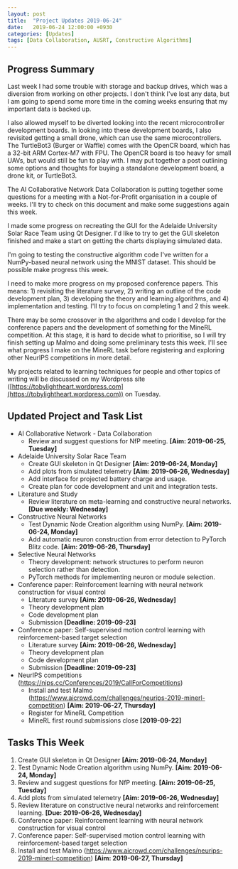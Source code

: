 ```yaml
---
layout: post
title:  "Project Updates 2019-06-24"
date:   2019-06-24 12:00:00 +0930
categories: [Updates]
tags: [Data Collaboration, AUSRT, Constructive Algorithms]
---
```


## Progress Summary

Last week I had some trouble with storage and backup drives, which was a diversion from working on other projects.
I don't think I've lost any data, but I am going to spend some more time in the coming weeks ensuring that my important data is backed up.

I also allowed myself to be diverted looking into the recent microcontroller development boards.
In looking into these development boards, I also revisited getting a small drone, which can use the same microcontrollers.
The TurtleBot3 (Burger or Waffle) comes with the OpenCR board, which has a 32-bit ARM Cortex-M7 with FPU.
The OpenCR board is too heavy for small UAVs, but would still be fun to play with.
I may put together a post outlining some options and thoughts for buying a standalone development board, a drone kit, or TurtleBot3.

The AI Collaborative Network Data Collaboration is putting together some questions for a meeting with a Not-for-Profit organisation in a couple of weeks.
I'll try to check on this document and make some suggestions again this week.

I made some progress on recreating the GUI for the Adelaide University Solar Race Team using Qt Designer.
I'd like to try to get the GUI skeleton finished and make a start on getting the charts displaying simulated data.

I'm going to testing the constructive algorithm code I've written for a NumPy-based neural network using the MNIST dataset.
This should be possible make progress this week.

I need to make more progress on my proposed conference papers.
This means: 1) revisiting the literature survey, 2) writing an outline of the code development plan, 3) developing the theory and learning algorithms, and 4) implementation and testing.
I'll try to focus on completing 1 and 2 this week.

There may be some crossover in the algorithms and code I develop for the conference papers and the development of something for the MineRL competition.
At this stage, it is hard to decide what to prioritise, so I will try finish setting up Malmo and doing some preliminary tests this week.
I'll see what progress I make on the MineRL task before registering and exploring other NeurIPS competitions in more detail.

My projects related to learning techniques for people and other topics of writing will be discussed on my Wordpress site ([https://tobylightheart.wordpress.com](https://tobylightheart.wordpress.com)) on Tuesday.


## Updated Project and Task List

- AI Collaborative Network - Data Collaboration
  - Review and suggest questions for NfP meeting. **[Aim: 2019-06-25, Tuesday]**
- Adelaide University Solar Race Team
  - Create GUI skeleton in Qt Designer **[Aim: 2019-06-24, Monday]**
  - Add plots from simulated telemetry **[Aim: 2019-06-26, Wednesday]**
  - Add interface for projected battery charge and usage.
  - Create plan for code development and unit and integration tests.
- Literature and Study
  - Review literature on meta-learning and constructive neural networks. **[Due weekly: Wednesday]**
- Constructive Neural Networks
  - Test Dynamic Node Creation algorithm using NumPy. **[Aim: 2019-06-24, Monday]**
  - Add automatic neuron construction from error detection to PyTorch Blitz code. **[Aim: 2019-06-26, Thursday]**
- Selective Neural Networks
  - Theory development: network structures to perform neuron selection rather than detection.
  - PyTorch methods for implementing neuron or module selection.
- Conference paper: Reinforcement learning with neural network construction for visual control
  - Literature survey **[Aim: 2019-06-26, Wednesday]**
  - Theory development plan
  - Code development plan
  - Submission **[Deadline: 2019-09-23]**
- Conference paper: Self-supervised motion control learning with reinforcement-based target selection
  - Literature survey **[Aim: 2019-06-26, Wednesday]**
  - Theory development plan
  - Code development plan
  - Submission **[Deadline: 2019-09-23]**
- NeurIPS competitions (https://nips.cc/Conferences/2019/CallForCompetitions)
  - Install and test Malmo (https://www.aicrowd.com/challenges/neurips-2019-minerl-competition) **[Aim: 2019-06-27, Thursday]**
  - Register for MineRL Competition
  - MineRL first round submissions close **[2019-09-22]**


## Tasks This Week

1. Create GUI skeleton in Qt Designer **[Aim: 2019-06-24, Monday]**
2. Test Dynamic Node Creation algorithm using NumPy. **[Aim: 2019-06-24, Monday]**
3. Review and suggest questions for NfP meeting. **[Aim: 2019-06-25, Tuesday]**
4. Add plots from simulated telemetry **[Aim: 2019-06-26, Wednesday]**
5. Review literature on constructive neural networks and reinforcement learning. **[Due: 2019-06-26, Wednesday]**
  1. Conference paper: Reinforcement learning with neural network construction for visual control
  2. Conference paper: Self-supervised motion control learning with reinforcement-based target selection
6. Install and test Malmo (https://www.aicrowd.com/challenges/neurips-2019-minerl-competition) **[Aim: 2019-06-27, Thursday]**
